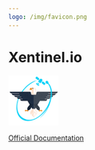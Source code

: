 ```yaml
---
logo: /img/favicon.png
---
```


# Xentinel.io
<a href="/xentinel"><img src="/img/xentinel2.png" alt="Xentinel.io" width="100px"/></a>

[Official Documentation](xentinel/index.md)

